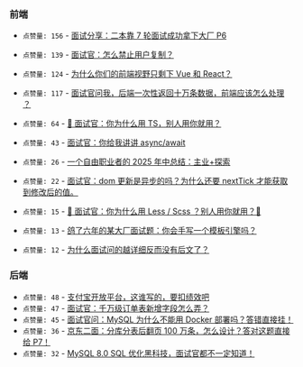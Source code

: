 ### 前端

- `点赞量: 156` - [面试分享：二本靠 7 轮面试成功拿下大厂 P6](https://juejin.cn/post/7513059488418725923)
- `点赞量: 139` - [面试官：怎么禁止用户复制？](https://juejin.cn/post/7513557849243762724)
- `点赞量: 124` - [为什么你们的前端视野只剩下 Vue 和 React？](https://juejin.cn/post/7517567528667758628)
- `点赞量: 117` - [面试官问我，后端一次性返回十万条数据，前端应该怎么处理 ？](https://juejin.cn/post/7515471025503977526)
- `点赞量: 64` - [👨‍ 面试官：你为什么用 TS，别人用你就用？](https://juejin.cn/post/7511290103962714122)
- `点赞量: 43` - [面试官：你给我讲讲 async/await](https://juejin.cn/post/7512745040305913891)
- `点赞量: 26` - [一个自由职业者的 2025 年中总结：主业+探索](https://juejin.cn/post/7519046309435113510)
- `点赞量: 22` - [面试官：dom 更新是异步的吗？为什么还要 nextTick 才能获取到修改后的值。](https://juejin.cn/post/7512293960217247770)
- `点赞量: 15` - [👨‍ 面试官：你为什么用 Less / Scss ？别人用你就用？🤔](https://juejin.cn/post/7519121073544118307)
- `点赞量: 13` - [鸽了六年的某大厂面试题：你会手写一个模板引擎吗？](https://juejin.cn/post/7519376321875279922)

- `点赞量: 12` - [为什么面试问的越详细反而没有后文了？](https://juejin.cn/post/7520584067193126927)

### 后端

- `点赞量: 48` - [支付宝开放平台，这谁写的，要扣绩效吧](https://juejin.cn/post/7515965961809690675)
- `点赞量: 47` - [面试官：千万级订单表新增字段怎么弄？](https://juejin.cn/post/7513560069276876834)
- `点赞量: 45` - [面试官问：MySQL 为什么不能用 Docker 部署吗？答错直接挂！](https://juejin.cn/post/7519723338892361737)
- `点赞量: 36` - [ 京东二面：分库分表后翻页 100 万条，怎么设计？答对这题直接给 P7！](https://juejin.cn/post/7517116929376043059)
- `点赞量: 32` - [MySQL 8.0 SQL 优化黑科技，面试官都不一定知道！](https://juejin.cn/post/7512744868957323279)

